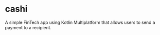 # cashi
A simple FinTech app using Kotlin Multiplatform that allows users to send a payment to a recipient.
